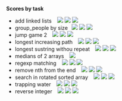**Scores by task**

- add linked lists &ensp; <img src="https://img.shields.io/badge/level-medium-yellow"> <img src="https://img.shields.io/badge/speed-beats: 43%25-lightblue"> <img src="https://img.shields.io/badge/ram-beats: 99%25-lightblue"> 
- group_people by size&ensp; <img src="https://img.shields.io/badge/level-medium-yellow"> <img src="https://img.shields.io/badge/speed-beats: 96%25-lightblue"> <img src="https://img.shields.io/badge/ram-beats: 92%25-lightblue">
- jump game 2 &ensp; <img src="https://img.shields.io/badge/level-medium-yellow">  <img src="https://img.shields.io/badge/speed-beats: 97%25-lightblue"> <img src="https://img.shields.io/badge/ram-beats: 72%25-lightblue">
- longest increasing path &ensp; <img src="https://img.shields.io/badge/level-hard-red">  <img src="https://img.shields.io/badge/speed-beats: 0%25-lightblue"> <img src="https://img.shields.io/badge/ram-beats: 77%25-lightblue">
- longest sustring withou repeat &ensp; <img src="https://img.shields.io/badge/level-medium-yellow">  <img src="https://img.shields.io/badge/speed-beats: 83%25-lightblue"> <img src="https://img.shields.io/badge/ram-beats: 68%25-lightblue">
- medians of 2 arrays &ensp; <img src="https://img.shields.io/badge/level-hard-red">
- regexp matching &ensp; <img src="https://img.shields.io/badge/level-hard-red"> <img src="https://img.shields.io/badge/speed-beats: 5%25-lightblue"> <img src="https://img.shields.io/badge/ram-beats: 6%25-lightblue">
- remove nth from the end &ensp; <img src="https://img.shields.io/badge/level-medium-yellow">  <img src="https://img.shields.io/badge/speed-beats: 79%25-lightblue"> <img src="https://img.shields.io/badge/ram-beats: 64%25-lightblue">
- search in rotated sorted array &ensp; <img src="https://img.shields.io/badge/level-medium-yellow">  <img src="https://img.shields.io/badge/speed-beats: 91%25-lightblue"> <img src="https://img.shields.io/badge/ram-beats: 65%25-lightblue">
- trapping water &ensp; <img src="https://img.shields.io/badge/level-hard-red">  <img src="https://img.shields.io/badge/speed-beats: 75%25-lightblue"> <img src="https://img.shields.io/badge/ram-beats: 99%25-lightblue">
- reverse integer &ensp; <img src="https://img.shields.io/badge/level-medium-yellow">  <img src="https://img.shields.io/badge/speed-beats: 42%25-lightblue"> <img src="https://img.shields.io/badge/ram-beats: 28%25-lightblue">

